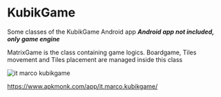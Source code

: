 # KubikGame
 Some classes of the KubikGame Android app
***Android app not included, only game engine***

MatrixGame is the class containing game logics. Boardgame, Tiles movement and Tiles placement are managed inside this class

![it marco kubikgame](https://user-images.githubusercontent.com/3864934/168254831-045a88e6-6d8b-425c-8198-d732a16e14b6.png)



https://www.apkmonk.com/app/it.marco.kubikgame/
